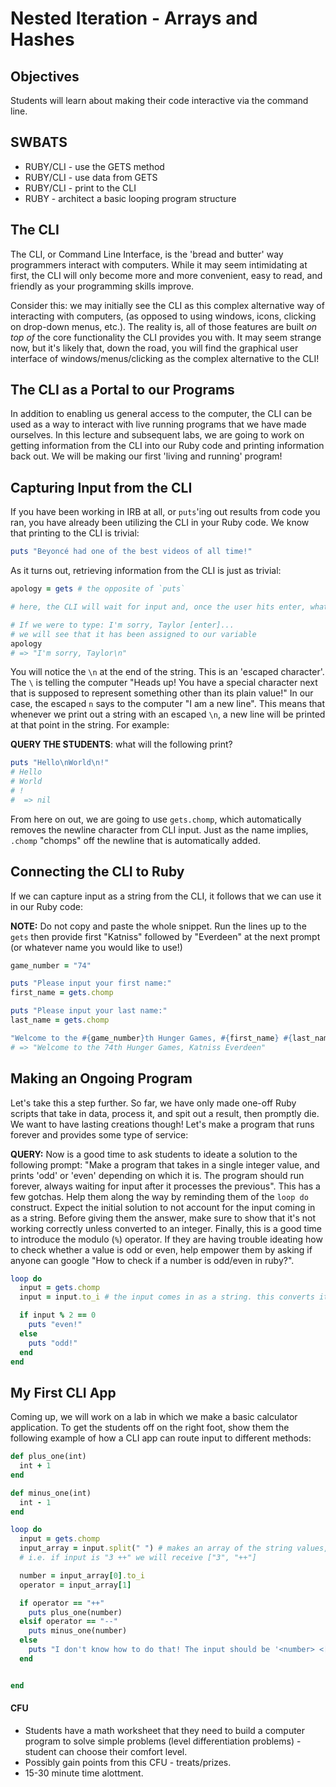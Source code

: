 # Nested Iteration - Arrays and Hashes

## Objectives

Students will learn about making their code interactive via the command line.

## SWBATS

+ RUBY/CLI - use the GETS method
+ RUBY/CLI - use data from GETS
+ RUBY/CLI - print to the CLI
+ RUBY - architect a basic looping program structure


## The CLI

The CLI, or Command Line Interface, is the 'bread and butter' way programmers interact with computers. While it may seem intimidating at first, the CLI will only become more and more convenient, easy to read, and friendly as your programming skills improve.

Consider this: we may initially see the CLI as this complex alternative way of interacting with computers, (as opposed to using windows, icons, clicking on drop-down menus, etc.). The reality is, all of those features are built _on top of_ the core functionality the CLI provides you with. It may seem strange now, but it's likely that, down the road, you will find the graphical user interface of windows/menus/clicking as the complex alternative to the CLI!

## The CLI as a Portal to our Programs

In addition to enabling us general access to the computer, the CLI can be used as a way to interact with live running programs that we have made ourselves. In this lecture and subsequent labs, we are going to work on getting information from the CLI into our Ruby code and printing information back out. We will be making our first 'living and running' program!

## Capturing Input from the CLI

If you have been working in IRB at all, or `puts`'ing out results from code you ran, you have already been utilizing the CLI in your Ruby code. We know that printing to the CLI is trivial:
```ruby
puts "Beyoncé had one of the best videos of all time!"
```

As it turns out, retrieving information from the CLI is just as trivial:

```ruby
apology = gets # the opposite of `puts`

# here, the CLI will wait for input and, once the user hits enter, whatever was typed will be assigned to the variable `apology`

# If we were to type: I'm sorry, Taylor [enter]...
# we will see that it has been assigned to our variable
apology
# => "I'm sorry, Taylor\n"
```

You will notice the `\n` at the end of the string. This is an 'escaped character'. The `\` is telling the computer "Heads up! You have a special character next that is supposed to represent something other than its plain value!" In our case, the escaped `n` says to the computer "I am a new line". This means that whenever we print out a string with an escaped `\n`, a new line will be printed at that point in the string. For example:

**QUERY THE STUDENTS**: what will the following print?

```Ruby
puts "Hello\nWorld\n!"
# Hello
# World
# !
#  => nil
```

From here on out, we are going to use `gets.chomp`, which automatically removes the newline character from CLI input. Just as the name implies, `.chomp` "chomps" off the newline that is automatically added.

## Connecting the CLI to Ruby

If we can capture input as a string from the CLI, it follows that we can use it in our Ruby code:

**NOTE:** Do not copy and paste the whole snippet. Run the lines up to the `gets` then provide first "Katniss" followed by "Everdeen" at the next prompt (or whatever name you would like to use!)

```ruby
game_number = "74"

puts "Please input your first name:"
first_name = gets.chomp

puts "Please input your last name:"
last_name = gets.chomp

"Welcome to the #{game_number}th Hunger Games, #{first_name} #{last_name}"
# => "Welcome to the 74th Hunger Games, Katniss Everdeen"
```

## Making an Ongoing Program

Let's take this a step further. So far, we have only made one-off Ruby scripts that take in data, process it, and spit out a result, then promptly die. We want to have lasting creations though! Let's make a program that runs forever and provides some type of service:

**QUERY:** Now is a good time to ask students to ideate a solution to the following prompt: "Make a program that takes in a single integer value, and prints 'odd' or 'even' depending on which it is. The program should run forever, always waiting for input after it processes the previous". This has a few gotchas. Help them along the way by reminding them of the `loop do` construct. Expect the initial solution to not account for the input coming in as a string. Before giving them the answer, make sure to show that it's not working correctly unless converted to an integer. Finally, this is a good time to introduce the modulo (`%`) operator. If they are having trouble ideating how to check whether a value is odd or even, help empower them by asking if anyone can google "How to check if a number is odd/even in ruby?".

```ruby
loop do
  input = gets.chomp
  input = input.to_i # the input comes in as a string. this converts it to an integer

  if input % 2 == 0
    puts "even!"
  else
    puts "odd!"
  end
end
```

## My First CLI App

Coming up, we will work on a lab in which we make a basic calculator application. To get the students off on the right foot, show them the following example of how a CLI app can route input to different methods:

```ruby
def plus_one(int)
  int + 1
end

def minus_one(int)
  int - 1
end

loop do
  input = gets.chomp
  input_array = input.split(" ") # makes an array of the string values, using space as a delimiter
  # i.e. if input is "3 ++" we will receive ["3", "++"]

  number = input_array[0].to_i
  operator = input_array[1]

  if operator == "++"
    puts plus_one(number)
  elsif operator == "--"
    puts minus_one(number)
  else
    puts "I don't know how to do that! The input should be '<number> <[++, --]>'"
  end


end
```

#### CFU 
* Students have a math worksheet that they need to build a computer program to solve simple problems (level differentiation problems) - student can choose their comfort level. 
* Possibly gain points from this CFU - treats/prizes. 
* 15-30 minute time alottment. 
